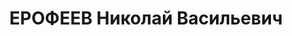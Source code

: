 ---
title: ЕРОФЕЕВ Николай Васильевич
description: 'род. 04.12.1894, 1893 с.1е Никольское Малоархангельского р-на Курской
  обл. д.Очкино б.Орловской губ. и уезда, русский, обр.: высшее, Тимирязевская с/х
  академия, из крестьян-середняков, б/п, областной агроном МОЗУ (Мос. областное земельное
  управление), прож.: Москва, Садово-Триумфальная ул., 14 - 17, Мансуровский пер.,
  4 - 6. Арест: 29..10.37г. 4 отд ГУ НКВД. Обв.: 58-8,11 уч-к к/р вредит. орг-ции
  в системе областных земельных органов, вредительство в колхозах МО. Приговор: ВК
  ВС СССР, 11.12.37г. - ВМН. Расстрелян 11.12.37г. . Реабилитация: ВК ВС СССР 13.10.56г.'
---